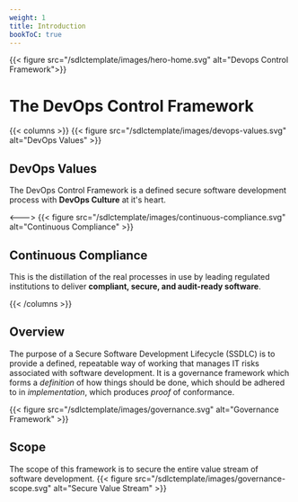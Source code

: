 ```yaml
---
weight: 1
title: Introduction
bookToC: true
---
```


{{< figure src="/sdlctemplate/images/hero-home.svg" alt="Devops Control Framework">}}
# The DevOps Control Framework

{{< columns >}}
{{< figure src="/sdlctemplate/images/devops-values.svg" alt="DevOps Values" >}}
## DevOps Values

The DevOps Control Framework is a defined secure software development process
with **DevOps Culture** at it's heart.

<--->
{{< figure src="/sdlctemplate/images/continuous-compliance.svg" alt="Continuous Compliance" >}}
## Continuous Compliance

This is the distillation of the real processes in use by leading regulated
institutions to deliver **compliant, secure, and audit-ready software**.

{{< /columns >}}



## Overview

The purpose of a Secure Software Development Lifecycle (SSDLC) is to provide a
defined, repeatable way of working that manages IT risks associated with
software development.  It is a governance framework which forms a _definition_
of how things should be done, which should be adhered to in _implementation_,
which produces _proof_ of conformance.

{{< figure src="/sdlctemplate/images/governance.svg" alt="Governance Framework" >}}

## Scope

The scope of this framework is to secure the entire value stream of software
development.
{{< figure src="/sdlctemplate/images/governance-scope.svg" alt="Secure Value Stream" >}}



